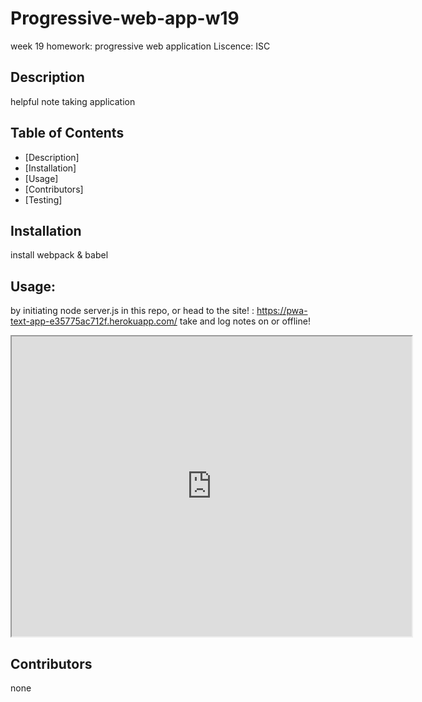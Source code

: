 # Progressive-web-app-w19
week 19 homework: progressive web application
Liscence: ISC
## Description
helpful note taking application
## Table of Contents
* [Description]
* [Installation]
* [Usage]
* [Contributors]
* [Testing]
## Installation
install webpack & babel 
## Usage:
by initiating node server.js in this repo, or head to the site! : https://pwa-text-app-e35775ac712f.herokuapp.com/
take and log notes on or offline!
<iframe src="https://drive.google.com/file/d/1FgZCifxP3XC5I-KRQxBbc3YOtbd7Mn_C/preview" width="640" height="480" allow="autoplay"></iframe>

## Contributors
none